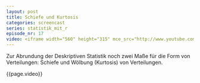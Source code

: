 ```yaml
---
layout: post
title: Schiefe und Kurtosis
categories: screencast
series: statistik_mit_r
episode_nr: 17
video: <iframe width="560" height="315" mce_src="http://www.youtube.com/embed/YK7yD7bQA-A" frameborder="0" allowfullscreen="" src="http://www.youtube.com/embed/YK7yD7bQA-A"></iframe>
---
```


Zur Abrundung der Deskriptiven Statistik noch zwei Maße für die Form von Verteilungen: Schiefe und Wölbung (Kurtosis) von Verteilungen.
<!--more-->
{{page.video}}
